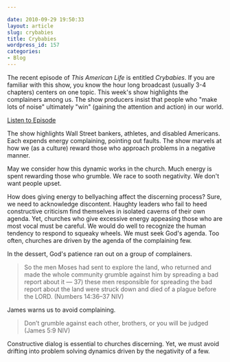 ```yaml
---

date: 2010-09-29 19:50:33
layout: article
slug: crybabies
title: Crybabies
wordpress_id: 157
categories:
- Blog
---
```


The recent episode of *This American Life* is entitled *Crybabies*.  If you are familiar with this show, you know the hour long broadcast (usually 3-4 chapters) centers on one topic.  This week's show highlights the complainers among us.  The show producers insist that people who "make lots of noise" ultimately "win" (gaining the attention and action) in our world.

[Listen to Episode](http://www.thisamericanlife.org/radio-archives/episode/415/crybabies "Crybabies | This American Life")

The show highlights Wall Street bankers, athletes, and disabled Americans.  Each expends energy complaining, pointing out faults.  The show marvels at how we (as a culture) reward those who approach problems in a negative manner.

May we consider how this dynamic works in the church.  Much energy is spent rewarding those who grumble.  We race to sooth negativity.  We don't want people upset.

How does giving energy to bellyaching affect the discerning process?  Sure, we need to acknowledge discontent.  Haughty leaders who fail to heed constructive criticism find themselves in isolated caverns of their own agenda.  Yet, churches who give excessive energy appeasing those who are most vocal must be careful.  We would do well to recognize the human tendency to respond to squeaky wheels.  We must seek God's agenda.  Too often, churches are driven by the agenda of the complaining few.

In the dessert, God's patience ran out on a group of complainers.

>So the men Moses had sent to explore the land, who returned and made the whole community grumble against him by spreading a bad report about it — 37) these men responsible for spreading the bad report about the land were struck down and died of a plague before the LORD. (Numbers 14:36–37 NIV)

James warns us to avoid complaining.

>Don’t grumble against each other, brothers, or you will be judged (James 5:9 NIV)

Constructive dialog is essential to churches discerning.  Yet, we must avoid drifting into problem solving dynamics driven by the negativity of a few.
